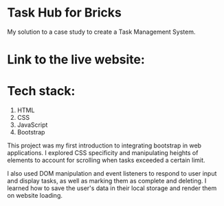 # Task Hub for Bricks
My solution to a case study to create a Task Management System. 

# Link to the live website:


# Tech stack:
1. HTML
2. CSS
3. JavaScript
4. Bootstrap

This project was my first introduction to integrating bootstrap in web applications. I explored CSS specificity and manipulating heights of elements to account for scrolling when tasks exceeded a certain limit.

I also used DOM manipulation and event listeners to respond to user input and display tasks, as well as marking them as complete and deleting. I learned how to save the user's data in their local storage and render them on website loading.
